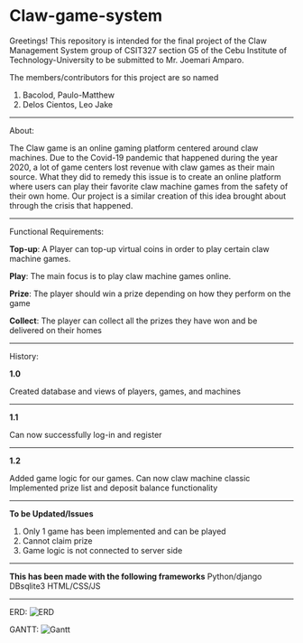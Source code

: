 # Claw-game-system
Greetings! This repository is intended for the final project of the Claw Management System group of CSIT327 section G5 of the Cebu Institute of Technology-University to be submitted to Mr. Joemari Amparo.

The members/contributors for this project are so named
1. Bacolod, Paulo-Matthew
2. Delos Cientos, Leo Jake

------------------------------------------------------------------------------------------

About: 

The Claw game is an online gaming platform centered around claw machines. Due to the Covid-19 pandemic that happened during the year 2020, a lot of game centers lost revenue with claw games as their main source. What they did to remedy this issue is to create an online platform where users can play their favorite claw machine games from the safety of their own home. Our project is a similar creation of this idea brought about through the crisis that happened.

------------------------------------------------------------------------------------------

Functional Requirements:

**Top-up**: A Player can top-up virtual coins in order to play certain claw machine games.

**Play**: The main focus is to play claw machine games online.

**Prize**: The player should win a prize depending on how they perform on the game

**Collect**: The player can collect all the prizes they have won and be delivered on their homes

------------------------------------------------------------------------------------------

History:  

**1.0**

Created database and views of players, games, and machines

------------------------------------------------------------------------------------------

**1.1**

Can now successfully log-in and register 

------------------------------------------------------------------------------------------

**1.2**

Added game logic for our games. Can now claw machine classic
Implemented prize list and deposit balance functionality

------------------------------------------------------------------------------------------


**To be Updated/Issues**

1. Only 1 game has been implemented and can be played
2. Cannot claim prize
3. Game logic is not connected to server side

------------------------------------------------------------------------------------------

**This has been made with the following frameworks**
Python/django
DBsqlite3
HTML/CSS/JS

------------------------------------------------------------------------------------------

ERD: ![ERD](https://github.com/user-attachments/assets/53e33678-ae6b-4fc0-8166-6adea5e507f5)

GANTT: ![Gantt](https://github.com/user-attachments/assets/670704d9-c46a-436a-91ca-e243b5514a55)

